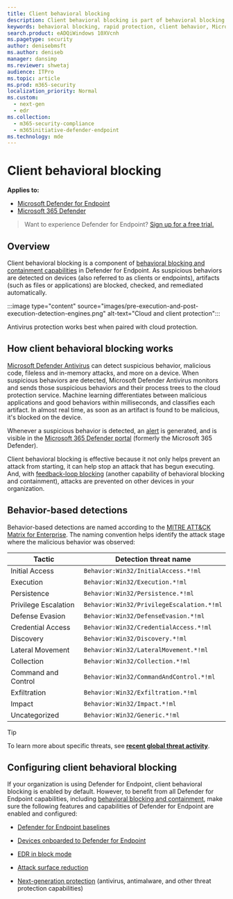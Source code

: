 ```yaml
---
title: Client behavioral blocking
description: Client behavioral blocking is part of behavioral blocking and containment capabilities in Microsoft Defender for Endpoint
keywords: behavioral blocking, rapid protection, client behavior, Microsoft Defender for Endpoint
search.product: eADQiWindows 10XVcnh
ms.pagetype: security
author: denisebmsft
ms.author: deniseb
manager: dansimp
ms.reviewer: shwetaj
audience: ITPro
ms.topic: article
ms.prod: m365-security
localization_priority: Normal
ms.custom: 
  - next-gen
  - edr
ms.collection: 
  - m365-security-compliance
  - m365initiative-defender-endpoint
ms.technology: mde
---
```


# Client behavioral blocking

**Applies to:**
- [Microsoft Defender for Endpoint](https://go.microsoft.com/fwlink/p/?linkid=2154037)
- [Microsoft 365 Defender](https://go.microsoft.com/fwlink/?linkid=2118804)

> Want to experience Defender for Endpoint? [Sign up for a free trial.](https://www.microsoft.com/microsoft-365/windows/microsoft-defender-atp?ocid=docs-wdatp-assignaccess-abovefoldlink)

## Overview

Client behavioral blocking is a component of [behavioral blocking and containment capabilities](behavioral-blocking-containment.md) in Defender for Endpoint. As suspicious behaviors are detected on devices (also referred to as clients or endpoints), artifacts (such as files or applications) are blocked, checked, and remediated automatically. 

:::image type="content" source="images/pre-execution-and-post-execution-detection-engines.png" alt-text="Cloud and client protection":::

Antivirus protection works best when paired with cloud protection.

## How client behavioral blocking works

[Microsoft Defender Antivirus](microsoft-defender-antivirus-in-windows-10.md) can detect suspicious behavior, malicious code, fileless and in-memory attacks, and more on a device. When suspicious behaviors are detected, Microsoft Defender Antivirus monitors and sends those suspicious behaviors and their process trees to the cloud protection service. Machine learning differentiates between malicious applications and good behaviors within milliseconds, and classifies each artifact. In almost real time, as soon as an artifact is found to be malicious, it's blocked on the device. 

Whenever a suspicious behavior is detected, an [alert](alerts-queue.md) is generated, and is visible in the [Microsoft 365 Defender portal](microsoft-defender-security-center.md) (formerly the Microsoft 365 Defender).

Client behavioral blocking is effective because it not only helps prevent an attack from starting, it can help stop an attack that has begun executing. And, with [feedback-loop blocking](feedback-loop-blocking.md) (another capability of behavioral blocking and containment), attacks are prevented on other devices in your organization.

## Behavior-based detections

Behavior-based detections are named according to the [MITRE ATT&CK Matrix for Enterprise](https://attack.mitre.org/matrices/enterprise). The naming convention helps identify the attack stage where the malicious behavior was observed:


|Tactic |	Detection threat name |
|----|----|
|Initial Access	| `Behavior:Win32/InitialAccess.*!ml` |
|Execution	| `Behavior:Win32/Execution.*!ml` |
|Persistence	| `Behavior:Win32/Persistence.*!ml` |
|Privilege Escalation	| `Behavior:Win32/PrivilegeEscalation.*!ml` |
|Defense Evasion	| `Behavior:Win32/DefenseEvasion.*!ml` |
|Credential Access	| `Behavior:Win32/CredentialAccess.*!ml` |
|Discovery	| `Behavior:Win32/Discovery.*!ml` |
|Lateral Movement |	`Behavior:Win32/LateralMovement.*!ml` |
|Collection |	`Behavior:Win32/Collection.*!ml` |
|Command and Control | `Behavior:Win32/CommandAndControl.*!ml` |
|Exfiltration	| `Behavior:Win32/Exfiltration.*!ml` |
|Impact	| `Behavior:Win32/Impact.*!ml` |
|Uncategorized	| `Behavior:Win32/Generic.*!ml` |

> [!TIP]
> To learn more about specific threats, see **[recent global threat activity](https://www.microsoft.com/wdsi/threats)**.


## Configuring client behavioral blocking

If your organization is using Defender for Endpoint, client behavioral blocking is enabled by default. However, to benefit from all Defender for Endpoint capabilities, including [behavioral blocking and containment](behavioral-blocking-containment.md), make sure the following features and capabilities of Defender for Endpoint are enabled and configured:

- [Defender for Endpoint baselines](configure-machines-security-baseline.md)

- [Devices onboarded to Defender for Endpoint](onboard-configure.md)

- [EDR in block mode](edr-in-block-mode.md)

- [Attack surface reduction](attack-surface-reduction.md)

- [Next-generation protection](configure-microsoft-defender-antivirus-features.md) (antivirus, antimalware, and other threat protection capabilities)

